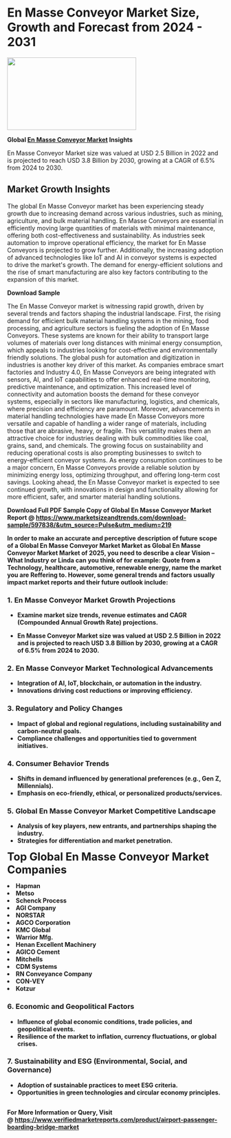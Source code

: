 <H1>En Masse Conveyor Market Size, Growth and Forecast from 2024 - 2031</H1><img class="aligncenter size-medium wp-image-584254" src="https://thirdeyenews.in/wp-content/uploads/2024/09/Global-Market-Research-300x168.jpeg" alt="" width="300" height="168" /><p><strong>Global&nbsp;<a href="https://www.marketsizeandtrends.com/download-sample/597838/&amp;utm_source=Pulse&amp;utm_medium=219">En Masse Conveyor Market</a> Insights</strong></p><p>En Masse Conveyor Market size was valued at USD 2.5 Billion in 2022 and is projected to reach USD 3.8 Billion by 2030, growing at a CAGR of 6.5% from 2024 to 2030.</p><p><h2>Market Growth Insights</h2> <p>The global En Masse Conveyor market has been experiencing steady growth due to increasing demand across various industries, such as mining, agriculture, and bulk material handling. En Masse Conveyors are essential in efficiently moving large quantities of materials with minimal maintenance, offering both cost-effectiveness and sustainability. As industries seek automation to improve operational efficiency, the market for En Masse Conveyors is projected to grow further. Additionally, the increasing adoption of advanced technologies like IoT and AI in conveyor systems is expected to drive the market's growth. The demand for energy-efficient solutions and the rise of smart manufacturing are also key factors contributing to the expansion of this market.</p> <p><strong>Download Sample</strong></p> <p>The En Masse Conveyor market is witnessing rapid growth, driven by several trends and factors shaping the industrial landscape. First, the rising demand for efficient bulk material handling systems in the mining, food processing, and agriculture sectors is fueling the adoption of En Masse Conveyors. These systems are known for their ability to transport large volumes of materials over long distances with minimal energy consumption, which appeals to industries looking for cost-effective and environmentally friendly solutions. The global push for automation and digitization in industries is another key driver of this market. As companies embrace smart factories and Industry 4.0, En Masse Conveyors are being integrated with sensors, AI, and IoT capabilities to offer enhanced real-time monitoring, predictive maintenance, and optimization. This increased level of connectivity and automation boosts the demand for these conveyor systems, especially in sectors like manufacturing, logistics, and chemicals, where precision and efficiency are paramount. Moreover, advancements in material handling technologies have made En Masse Conveyors more versatile and capable of handling a wider range of materials, including those that are abrasive, heavy, or fragile. This versatility makes them an attractive choice for industries dealing with bulk commodities like coal, grains, sand, and chemicals. The growing focus on sustainability and reducing operational costs is also prompting businesses to switch to energy-efficient conveyor systems. As energy consumption continues to be a major concern, En Masse Conveyors provide a reliable solution by minimizing energy loss, optimizing throughput, and offering long-term cost savings. Looking ahead, the En Masse Conveyor market is expected to see continued growth, with innovations in design and functionality allowing for more efficient, safer, and smarter material handling solutions. <p><strong></p><p><span class=""><strong>Download Full PDF Sample Copy of Global En Masse Conveyor Market Report</strong> @ <a href="https://www.marketsizeandtrends.com/download-sample/597838/&amp;utm_source=Pulse&amp;utm_medium=219" target="_blank">https://www.marketsizeandtrends.com/download-sample/597838/&amp;utm_source=Pulse&amp;utm_medium=219</a></span></p><p>In order to make an accurate and perceptive description of future scope of a Global&nbsp;En Masse Conveyor Market Market as Global&nbsp;En Masse Conveyor Market Market of 2025, you need to describe a clear Vision &ndash; What Industry or Linda can you think of for example: Quote from a Technology, healthcare, automotive, renewable energy, name the market you are Reffering to. However, some general trends and factors usually impact market reports and their future outlook include:</p><h3>1.&nbsp;<strong>En Masse Conveyor Market Growth Projections</strong></h3><ul><li>Examine market size trends, revenue estimates and CAGR (Compounded Annual Growth Rate) projections.</li><li><p>En Masse Conveyor Market size was valued at USD 2.5 Billion in 2022 and is projected to reach USD 3.8 Billion by 2030, growing at a CAGR of 6.5% from 2024 to 2030.</p></li></ul><h3>2.&nbsp;<strong>En Masse Conveyor Market Technological Advancements</strong></h3><ul><li>Integration of AI, IoT, blockchain, or automation in the industry.</li><li>Innovations driving cost reductions or improving efficiency.</li></ul><h3>3.&nbsp;<strong>Regulatory and Policy Changes</strong></h3><ul><li>Impact of global and regional regulations, including sustainability and carbon-neutral goals.</li><li>Compliance challenges and opportunities tied to government initiatives.</li></ul><h3>4.&nbsp;<strong>Consumer Behavior Trends</strong></h3><ul><li>Shifts in demand influenced by generational preferences (e.g., Gen Z, Millennials).</li><li>Emphasis on eco-friendly, ethical, or personalized products/services.</li></ul><h3>5.&nbsp;<strong>Global En Masse Conveyor Market Competitive Landscape</strong></h3><ul><li>Analysis of key players, new entrants, and partnerships shaping the industry.</li><li>Strategies for differentiation and market penetration.</li></ul><p data-pm-slice="1 1 []"><span style="color: inherit; font-family: inherit; font-size: 25px;">Top Global En Masse Conveyor Market Companies</span></p><div class="" data-test-id=""><p><li>Hapman</li><li> Metso</li><li> Schenck Process</li><li> AGI Company</li><li> NORSTAR</li><li> AGCO Corporation</li><li> KMC Global</li><li> Warrior Mfg.</li><li> Henan Excellent Machinery</li><li> AGICO Cement</li><li> Mitchells</li><li> CDM Systems</li><li> RN Conveyance Company</li><li> CON-VEY</li><li> Kotzur</li></p></div><h3>6.&nbsp;<strong>Economic and Geopolitical Factors</strong></h3><ul><li>Influence of global economic conditions, trade policies, and geopolitical events.</li><li>Resilience of the market to inflation, currency fluctuations, or global crises.</li></ul><h3>7.&nbsp;<strong>Sustainability and ESG (Environmental, Social, and Governance)</strong></h3><ul><li>Adoption of sustainable practices to meet ESG criteria.</li><li>Opportunities in green technologies and circular economy principles.</li></ul><h2><strong style="font-size: 14px;">For More Information or Query, Visit @&nbsp;</strong><a style="background-color: #ffffff; font-size: 14px;" href="https://www.marketsizeandtrends.com/report/en-masse-conveyor-market/" target="_blank">https://www.verifiedmarketreports.com/product/airport-passenger-boarding-bridge-market</a></h2>

